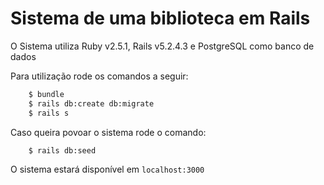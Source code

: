# Sistema de uma biblioteca em Rails

O Sistema utiliza Ruby v2.5.1, Rails v5.2.4.3 e PostgreSQL como banco de dados

Para utilização rode os comandos a seguir:

```sh
    $ bundle
    $ rails db:create db:migrate
    $ rails s
```

Caso queira povoar o sistema rode o comando:

```sh
    $ rails db:seed
```

O sistema estará disponível em `localhost:3000`

